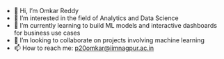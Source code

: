 - 👋 Hi, I’m Omkar Reddy
- 👀 I’m interested in the field of Analytics and Data Science
- 🌱 I’m currently learning to build ML models and interactive dashboards for business use cases
- 💞️ I’m looking to collaborate on projects involving machine learning
- 📫 How to reach me: p20omkar@iimnagpur.ac.in

<!---
OmkarReddyT/OmkarReddyT is a ✨ special ✨ repository because its `README.md` (this file) appears on your GitHub profile.
You can click the Preview link to take a look at your changes.
--->
